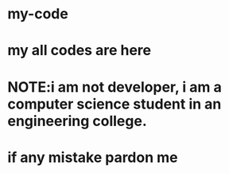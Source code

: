 # my-code
# my all codes are here
# NOTE:i am not developer, i am a computer science student in an engineering college.
# if any mistake pardon me
